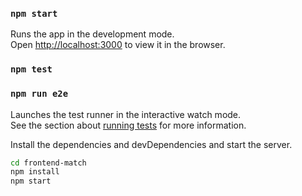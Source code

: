 ### `npm start`

Runs the app in the development mode.\
Open [http://localhost:3000](http://localhost:3000) to view it in the browser.

### `npm test`
### `npm run e2e`

Launches the test runner in the interactive watch mode.\
See the section about [running tests](https://facebook.github.io/create-react-app/docs/running-tests) for more information.

Install the dependencies and devDependencies and start the server.

```sh
cd frontend-match
npm install
npm start
```
